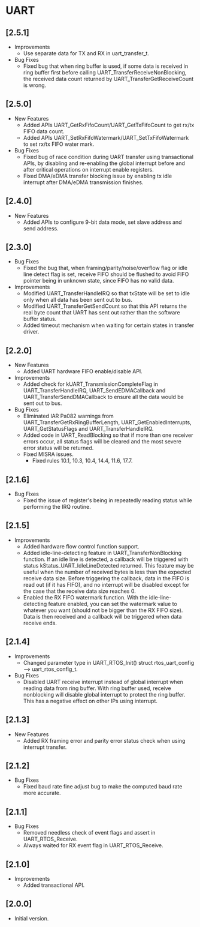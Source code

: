# UART

## [2.5.1]

- Improvements
  - Use separate data for TX and RX in uart_transfer_t.
- Bug Fixes
  - Fixed bug that when ring buffer is used, if some data is received in ring buffer first before calling
    UART_TransferReceiveNonBlocking, the received data count returned by UART_TransferGetReceiveCount is wrong.

## [2.5.0]

- New Features
  - Added APIs UART_GetRxFifoCount/UART_GetTxFifoCount to get rx/tx FIFO data count.
  - Added APIs UART_SetRxFifoWatermark/UART_SetTxFifoWatermark to set rx/tx FIFO water mark.
- Bug Fixes
  - Fixed bug of race condition during UART transfer using transactional APIs, by disabling and re-enabling the
    global interrupt before and after critical operations on interrupt enable registers.
  - Fixed DMA/eDMA transfer blocking issue by enabling tx idle interrupt after DMA/eDMA transmission finishes.

## [2.4.0]

- New Features
  - Added APIs to configure 9-bit data mode, set slave address and send address.

## [2.3.0]

- Bug Fixes
  - Fixed the bug that, when framing/parity/noise/overflow flag or idle line detect flag is set, receive
    FIFO should be flushed to avoid FIFO pointer being in unknown state, since FIFO has no valid data.
- Improvements
  - Modified UART_TransferHandleIRQ so that txState will be set to idle only when all data has been sent out to bus.
  - Modified UART_TransferGetSendCount so that this API returns the real byte count that UART has sent out rather
    than the software buffer status.
  - Added timeout mechanism when waiting for certain states in transfer driver.

## [2.2.0]

- New Features
  - Added UART hardware FIFO enable/disable API.
- Improvements
  - Added check for kUART_TransmissionCompleteFlag in UART_TransferHandleIRQ, UART_SendEDMACallback and
    UART_TransferSendDMACallback to ensure all the data would be sent out to bus.
- Bug Fixes
  - Eliminated IAR Pa082 warnings from UART_TransferGetRxRingBufferLength, UART_GetEnabledInterrupts,
    UART_GetStatusFlags and UART_TransferHandleIRQ.
  - Added code in UART_ReadBlocking so that if more than one receiver errors occur, all status flags will
    be cleared and the most severe error status will be returned.
  - Fixed MISRA issues.
    - Fixed rules 10.1, 10.3, 10.4, 14.4, 11.6, 17.7.

## [2.1.6]

- Bug Fixes
  - Fixed the issue of register's being in repeatedly reading status while performing the IRQ routine.

## [2.1.5]

- Improvements
  - Added hardware flow control function support.
  - Added idle-line-detecting feature in UART_TransferNonBlocking function. If an idle line is detected, a callback
    will be triggered with status kStatus_UART_IdleLineDetected returned. This feature may be useful when the
    number of received bytes is less than the expected receive data size. Before triggering the callback, data in
    the FIFO is read out (if it has FIFO), and no interrupt will be disabled except for the case that the receive
    data size reaches 0.
  - Enabled the RX FIFO watermark function. With the idle-line-detecting feature enabled, you can set the watermark
    value to whatever you want (should not be bigger than the RX FIFO size). Data is then received and a callback
    will be triggered when data receive ends.

## [2.1.4]

- Improvements
  - Changed parameter type in UART_RTOS_Init() struct rtos_uart_config --> uart_rtos_config_t.
- Bug Fixes
  - Disabled UART receive interrupt instead of global interrupt when reading data from ring buffer.
    With ring buffer used, receive nonblocking will disable global interrupt to protect
    the ring buffer. This has a negative effect on other IPs using interrupt.

## [2.1.3]

- New Features
  - Added RX framing error and parity error status check when using interrupt transfer.

## [2.1.2]

- Bug Fixes
  - Fixed baud rate fine adjust bug to make the computed baud rate more accurate.

## [2.1.1]

- Bug Fixes
  - Removed needless check of event flags and assert in UART_RTOS_Receive.
  - Always waited for RX event flag in UART_RTOS_Receive.

## [2.1.0]

- Improvements
  - Added transactional API.

## [2.0.0]

- Initial version.
